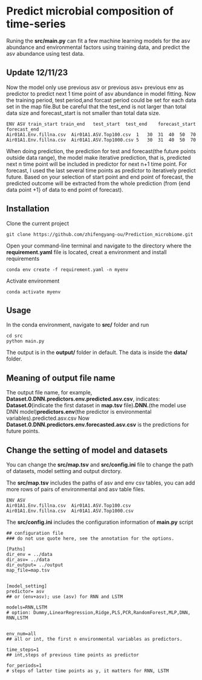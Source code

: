 # Predict microbial composition of time-series
Runing the __src/main.py__ can fit a few machine learning models for the asv abundance and environmental factors using training data, and predict the asv abundance using test data.

## Update 12/11/23
Now the model only use previous asv or previous asv+ previous env as predictor to predict next 1 time point of asv abundance in model fitting.
Now the training period, test period,and forcast period could be set for each data set in the map file.But be careful that the test_end is not larger than total data size and forecast_start is not smaller than total data size.
```
ENV	ASV	train_start	train_end	test_start	test_end	forecast_start	forecast_end
Air01A1.Env.fillna.csv	Air01A1.ASV.Top100.csv	1	30	31	40	50	70
Air01A1.Env.fillna.csv	Air01A1.ASV.Top1000.csv	5	30	31	40	50	70
```

When doing prediction, the prediction for test and forecast(the future points outside data range), the model make iterative prediction, that is, predicted next n time point will be included in predictor for next n+1 time point.
For forecast, I used the last several time points as predictor to iteratively predict future. Based on your selection of start point and end point of forecast, the predicted outcome will be extracted from the whole prediction (from {end data point +1} of data to end point of forecast).


## Installation

Clone the current project
```
git clone https://github.com/zhifengyang-ou/Prediction_microbiome.git
```
Open your command-line terminal and navigate to the directory where the __requirement.yaml__ file is located, creat a environment and install requirements
```
conda env create -f requirement.yaml -n myenv
```
Activate environment
```
conda activate myenv
```
## Usage
In the conda environment, navigate to __src/__ folder and run
```
cd src
python main.py
```
The output is in the __output/__ folder in default. The data is inside the __data/__ folder.

## Meaning of output file name
The output file name, for example, __Dataset.0.DNN.predictors.env.predicted.asv.csv__, indicates: __Dataset.0__(indicate the first dataset in __map.tsv__ file)__.DNN.__(the model use DNN model)__predictors.env__(the predictor is environmental variables).predicted.asv.csv
Now  __Dataset.0.DNN.predictors.env.forecasted.asv.csv__ is the predictions for future points.

## Change the setting of model and datasets
You can change the __src/map.tsv__ and __src/config.ini__ file to change the path of datasets, model setting and output dirctory.

The __src/map.tsv__ includes the paths of asv and env csv tables, you can add more rows of pairs of environmental and asv table files.
```
ENV	ASV
Air01A1.Env.fillna.csv	Air01A1.ASV.Top100.csv
Air01A1.Env.fillna.csv	Air01A1.ASV.Top1000.csv
```
The __src/config.ini__ includes the configuration information of __main.py__ script
```
## configuration file
### do not use quote here, see the annotation for the options.

[Paths]
dir_env = ../data
dir_asv= ../data
dir_output= ../output
map_file=map.tsv


[model_setting]
predictor= asv      
## or (env+asv); use (asv) for RNN and LSTM

models=RNN,LSTM
# option: Dummy,LinearRegression,Ridge,PLS,PCR,RandomForest,MLP,DNN, RNN,LSTM


env_num=all      
## all or int, the first n environmental variables as predictors.

time_steps=1        
## int,steps of previous time points as predictor

for_periods=1
# steps of latter time points as y, it matters for RNN, LSTM

```


